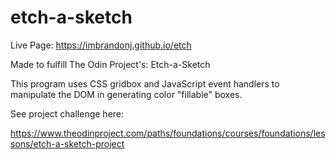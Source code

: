 # etch-a-sketch

Live Page: https://imbrandonj.github.io/etch

Made to fulfill The Odin Project's: Etch-a-Sketch

This program uses CSS gridbox and JavaScript event handlers to manipulate the DOM in generating color "fillable" boxes.

See project challenge here:

https://www.theodinproject.com/paths/foundations/courses/foundations/lessons/etch-a-sketch-project
